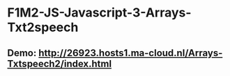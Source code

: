 # F1M2-JS-Javascript-3-Arrays-Txt2speech

## Demo:  http://26923.hosts1.ma-cloud.nl/Arrays-Txtspeech2/index.html
